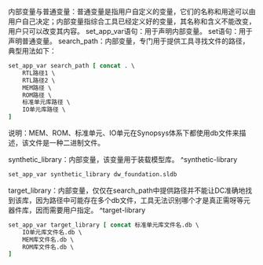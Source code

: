 内部变量与普通变量：普通变量是指用户自定义的变量，它们的名称和用途可以由用户自己决定；内部变量指综合工具已经定义好的变量，其名称和含义不能改变，用户只可以改变其内容。
set_app_var语句：用于声明内部变量。
set语句：用于声明普通变量。
search_path：内部变量，专门用于提供工具寻找文件的路径，典型用法如下：
```tcl
set_app_var search_path [ concat . \
	RTL路径1 \
	RTL路径2 \
	MEM路径 \
	ROM路径 \
	标准单元库路径 \
	IO单元库路径 \
]
```
说明：MEM、ROM、标准单元、IO单元在Synopsys体系下都使用db文件来描述，该文件是一种二进制文件。

synthetic_library：内部变量，该变量用于装载模型库。   ^synthetic-library
```tcl
set_app_var synthetic_library dw_foundation.sldb
```

target_library：内部变量，仅仅在search_path中提供路径并不能让DC准确地找到该库，因为路径中可能存在多个db文件，工具无法识别哪个才是真正需呀等元器件库，因而需要用户指定。 ^target-library
```tcl
set_app_var target_library [ concat 标准单元库文件名.db \
	IO单元库文件名.db \
	MEM库文件名.db \
	ROM库文件名.db \
]
```